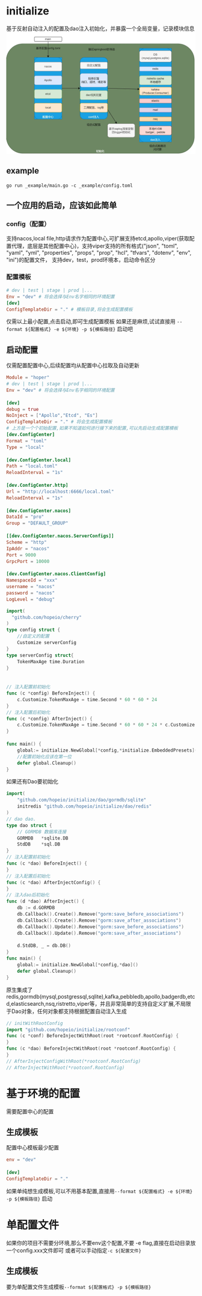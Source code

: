 # initialize
基于反射自动注入的配置及dao注入初始化，并暴露一个全局变量，记录模块信息
![initialize](_assets/initialize.webp)

## example
`go run _example/main.go -c _example/config.toml`
## 一个应用的启动，应该如此简单
### config（配置）
支持nacos,local file,http请求作为配置中心,可扩展支持etcd,apollo,viper(获取配置代理，底层是其他配置中心)，支持viper支持的所有格式("json", "toml", "yaml", "yml", "properties", "props", "prop", "hcl", "tfvars", "dotenv", "env", "ini")的配置文件，
支持dev，test，prod环境本，启动命令区分

### 配置模板
```toml
# dev | test | stage | prod |...
Env = "dev" # 将会选择与Env名字相同的环境配置
[dev]
ConfigTemplateDir = "." # 模板目录,将会生成配置模板
```
仅需以上最小配置,点击启动,即可生成配置模板
如果还是麻烦,试试直接用 `--format ${配置格式} -e ${环境} -p ${模板路径}`  启动吧
## 启动配置
仅需配置配置中心,后续配置均从配置中心拉取及自动更新
```toml
Module = "hoper"
# dev | test | stage | prod |...
Env = "dev" # 将会选择与Env名字相同的环境配置

[dev] 
debug = true
NoInject = ["Apollo","Etcd", "Es"]
ConfigTemplateDir = "." # 将会生成配置模板
# 上方是一个个初始配置,如果不知道如何进行接下来的配置,可以先启动生成配置模板
[dev.ConfigCenter]
Format = "toml"
Type = "local"

[dev.ConfigCenter.local]
Path = "local.toml"
ReloadInterval = "1s"

[dev.ConfigCenter.http]
Url = "http://localhost:6666/local.toml"
ReloadInterval = "1s"

[dev.ConfigCenter.nacos]
DataId = "pro"
Group = "DEFAULT_GROUP"

[[dev.ConfigCenter.nacos.ServerConfigs]]
Scheme = "http"
IpAddr = "nacos"
Port = 9000
GrpcPort = 10000

[dev.ConfigCenter.nacos.ClientConfig]
NamespaceId = "xxx"
username = "nacos"
password = "nacos"
LogLevel = "debug"

```
```go
import(
  "github.com/hopeio/cherry"
)
type config struct {
	//自定义的配置
	Customize serverConfig
}
type serverConfig struct{
    TokenMaxAge time.Duration
}


// 注入配置前初始化
func (c *config) BeforeInject() {
    c.Customize.TokenMaxAge = time.Second * 60 * 60 * 24
}
// 注入配置后初始化
func (c *config) AfterInject() {
	c.Customize.TokenMaxAge = time.Second * 60 * 60 * 24 * c.Customize.TokenMaxAge
}

func main() {
	global:= initialize.NewGlobal[*config,*initialize.EmbeddedPresets]()
    //配置初始化应该在第一位
    defer global.Cleanup()
}
```
如果还有Dao要初始化
```go
import(
    "github.com/hopeio/initialize/dao/gormdb/sqlite"
    initredis "github.com/hopeio/initialize/dao/redis"
)
// dao dao.
type dao struct {
	// GORMDB 数据库连接
	GORMDB   *sqlite.DB
	StdDB    *sql.DB
}
// 注入配置前初始化
func (c *dao) BeforeInject() {
}
// 注入配置后初始化
func (c *dao) AfterInjectConfig() {
}
// 注入dao后初始化
func (d *dao) AfterInject() {
	db := d.GORMDB
	db.Callback().Create().Remove("gorm:save_before_associations")
	db.Callback().Create().Remove("gorm:save_after_associations")
	db.Callback().Update().Remove("gorm:save_before_associations")
	db.Callback().Update().Remove("gorm:save_after_associations")

	d.StdDB, _ = db.DB()
}
func main() {
    global:= initialize.NewGlobal[*config,*dao]()
    defer global.Cleanup()
}
```
原生集成了redis,gormdb(mysql,postgressql,sqlite),kafka,pebbledb,apollo,badgerdb,etcd,elasticsearch,nsq,ristretto,viper等，并且非常简单的支持自定义扩展,不局限于Dao对象，任何对象都支持根据配置自动注入生成


```go
// initWithRootConfig
import "github.com/hopeio/initialize/rootconf"
func (c *conf) BeforeInjectWithRoot(root *rootconf.RootConfig) {
}
func (c *dao) BeforeInjectWithRoot(root *rootconf.RootConfig) {
}
// AfterInjectConfigWithRoot(*rootconf.RootConfig)
// AfterInjectWithRoot(*rootconf.RootConfig)
```
# 基于环境的配置
需要配置中心的配置
## 生成模板
配置中心模板最少配置
```toml
env = "dev"

[dev]
ConfigTemplateDir = "."
```

如果单纯想生成模板,可以不用基本配置,直接用`--format ${配置格式} -e ${环境} -p ${模板路径}` 启动

# 单配置文件
如果你的项目不需要分环境,那么不要env这个配置,不要 -e flag,直接在启动目录放一个config.xxx文件即可
或者可以手动指定`-c ${配置文件}`
## 生成模板
要为单配置文件生成模板`--format ${配置格式} -p ${模板路径}`